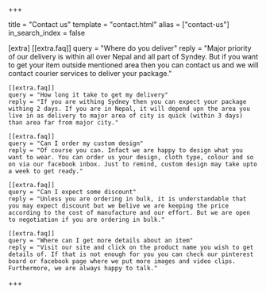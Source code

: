 +++

title = "Contact us"
template = "contact.html"
alias = ["contact-us"]
in_search_index = false

[extra]
    [[extra.faq]]
    query = "Where do you deliver"
    reply = "Major priority of our delivery is within all over Nepal and all part of Syndey. But if you want to get your item outside mentioned area then you can contact us and we will contact courier services to deliver your package."

    [[extra.faq]]
    query = "How long it take to get my delivery"
    reply = "If you are withing Sydney then you can expect your package withing 2 days. If you are in Nepal, it will depend upn the area you live in as delivery to major area of city is quick (within 3 days) than area far from major city."

    [[extra.faq]]
    query = "Can I order my custom design"
    reply = "Of course you can. Infact we are happy to design what you want to wear. You can order us your design, cloth type, colour and so on via our facebook inbox. Just to remind, custom design may take upto a week to get ready."

    [[extra.faq]]
    query = "Can I expect some discount"
    reply = "Unless you are ordering in bulk, it is understandable that you may expect discount but we belive we are keeping the price according to the cost of manufacture and our effort. But we are open to negotiation if you are ordering in bulk."

    [[extra.faq]]
    query = "Where can I get more details about an item"
    reply = "Visit our site and click on the product name you wish to get details of. If that is not enough for you you can check our pinterest board or facebook page where we put more images and video clips. Furthermore, we are always happy to talk."
+++
